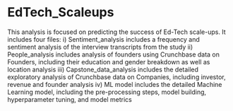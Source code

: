 # EdTech_Scaleups

This analysis is focused on predicting the success of Ed-Tech scale-ups. It includes four files:
i) Sentiment_analysis includes a frequency and sentiment analysis of the interview transcripts from the study
ii) People_analysis includes analysis of founders using Crunchbase data on Founders, including their education and gender breakdown as well as location analysis 
iii) Capstone_data_analysis includes the detailed exploratory analysis of Crunchbase data on Companies, including investor, revenue and founder analysis
iv) ML model includes the detailed Machine Learning model, including the pre-processing steps, model building, hyperparameter tuning, and model metrics
